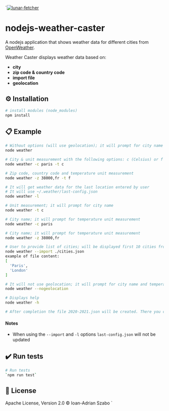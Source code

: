 `[![lunar-fetcher](https://i.imgur.com/yEchLhG.png)](#)

# nodejs-weather-caster
A nodejs application that shows weather data for different cities from  [OpenWeather](https://openweathermap.org/).

Weather Caster displays weather data based on:
- **city**
- **zip code & country code**
- **import file**
- **geolocation**

## :gear: Installation

```sh
# install modules (node_modules)
npm install
```

## :clipboard: Example
```sh
# Without options (will use geolocation); it will prompt for city name and temperature unit measurement
node weather

# City & unit measurement with the following options: c (Celsius) or f (Fahrenheit)
node weather -c paris -t c

# Zip code, country code and temperature unit measurement
node weather -z 38000,fr -t f

# It will get weather data for the last location entered by user  
# It will use ~/.weather/last-config.json 
node weather -l

# Unit measurement; it will prompt for city name
node weather -t c

# City name; it will prompt for temperature unit measurement
node weather -c paris

# City name; it will prompt for temperature unit measurement
node weather -z 38000,fr

# User to provide list of cities; will be displayed first 10 cities from array
node weather --import ./cities.json
example of file content:
[
  'Paris',
  'London'
]

# It will not use geolocation; it will prompt for city name and temperature unit measurement
node weather --nogeolocation

# Displays help
node weather -h

# After completion the file 2020-2021.json will be created. There you can find all lunar data for specified years.
```

#### Notes
- When using the `--import` and `-l` options `last-config.json` will not be updated

## :heavy_check_mark: Run tests
```sh
# Run tests 
`npm run test`
```

## :scroll: License
Apache License, Version 2.0 © Ioan-Adrian Szabo
`
